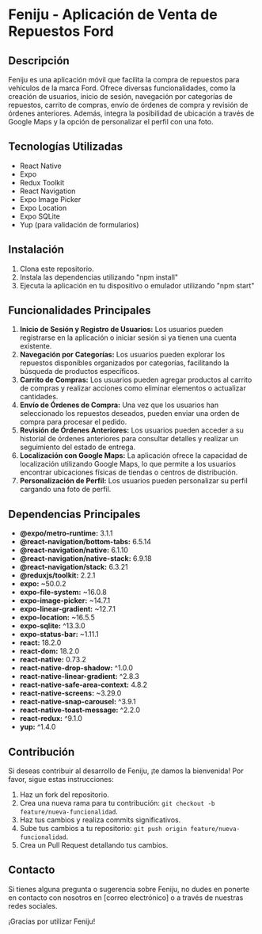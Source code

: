 # Feniju - Aplicación de Venta de Repuestos Ford

## Descripción
Feniju es una aplicación móvil que facilita la compra de repuestos para vehículos de la marca Ford. Ofrece diversas funcionalidades, como la creación de usuarios, inicio de sesión, navegación por categorías de repuestos, carrito de compras, envío de órdenes de compra y revisión de órdenes anteriores. Además, integra la posibilidad de ubicación a través de Google Maps y la opción de personalizar el perfil con una foto.

## Tecnologías Utilizadas
- React Native
- Expo
- Redux Toolkit
- React Navigation
- Expo Image Picker
- Expo Location
- Expo SQLite
- Yup (para validación de formularios)

## Instalación
1. Clona este repositorio.
2. Instala las dependencias utilizando "npm install"
3. Ejecuta la aplicación en tu dispositivo o emulador utilizando "npm start"

## Funcionalidades Principales
1. **Inicio de Sesión y Registro de Usuarios:** Los usuarios pueden registrarse en la aplicación o iniciar sesión si ya tienen una cuenta existente.
2. **Navegación por Categorías:** Los usuarios pueden explorar los repuestos disponibles organizados por categorías, facilitando la búsqueda de productos específicos.
3. **Carrito de Compras:** Los usuarios pueden agregar productos al carrito de compras y realizar acciones como eliminar elementos o actualizar cantidades.
4. **Envío de Órdenes de Compra:** Una vez que los usuarios han seleccionado los repuestos deseados, pueden enviar una orden de compra para procesar el pedido.
5. **Revisión de Órdenes Anteriores:** Los usuarios pueden acceder a su historial de órdenes anteriores para consultar detalles y realizar un seguimiento del estado de entrega.
6. **Localización con Google Maps:** La aplicación ofrece la capacidad de localización utilizando Google Maps, lo que permite a los usuarios encontrar ubicaciones físicas de tiendas o centros de distribución.
7. **Personalización de Perfil:** Los usuarios pueden personalizar su perfil cargando una foto de perfil.

## Dependencias Principales
- **@expo/metro-runtime:** 3.1.1
- **@react-navigation/bottom-tabs:** 6.5.14
- **@react-navigation/native:** 6.1.10
- **@react-navigation/native-stack:** 6.9.18
- **@react-navigation/stack:** 6.3.21
- **@reduxjs/toolkit:** 2.2.1
- **expo:** ~50.0.2
- **expo-file-system:** ~16.0.8
- **expo-image-picker:** ~14.7.1
- **expo-linear-gradient:** ~12.7.1
- **expo-location:** ~16.5.5
- **expo-sqlite:** ^13.3.0
- **expo-status-bar:** ~1.11.1
- **react:** 18.2.0
- **react-dom:** 18.2.0
- **react-native:** 0.73.2
- **react-native-drop-shadow:** ^1.0.0
- **react-native-linear-gradient:** ^2.8.3
- **react-native-safe-area-context:** 4.8.2
- **react-native-screens:** ~3.29.0
- **react-native-snap-carousel:** ^3.9.1
- **react-native-toast-message:** ^2.2.0
- **react-redux:** ^9.1.0
- **yup:** ^1.4.0

## Contribución
Si deseas contribuir al desarrollo de Feniju, ¡te damos la bienvenida! Por favor, sigue estas instrucciones:

1. Haz un fork del repositorio.
2. Crea una nueva rama para tu contribución: `git checkout -b feature/nueva-funcionalidad`.
3. Haz tus cambios y realiza commits significativos.
4. Sube tus cambios a tu repositorio: `git push origin feature/nueva-funcionalidad`.
5. Crea un Pull Request detallando tus cambios.

## Contacto
Si tienes alguna pregunta o sugerencia sobre Feniju, no dudes en ponerte en contacto con nosotros en [correo electrónico] o a través de nuestras redes sociales.

¡Gracias por utilizar Feniju!

